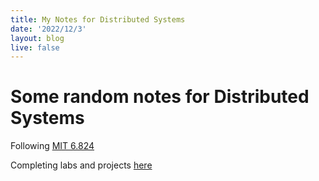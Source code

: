 ```yaml
---
title: My Notes for Distributed Systems
date: '2022/12/3'
layout: blog
live: false
---
```


# Some random notes for Distributed Systems

Following [MIT 6.824](http://nil.csail.mit.edu/6.824/2020/schedule.html)

Completing labs and projects [here](https://github.com/AlexXi19/MIT-6.824)
